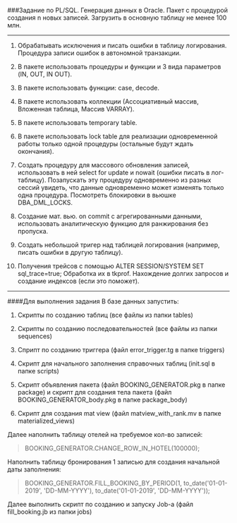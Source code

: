 ###Задание по PL/SQL.
Генерация данных в Oracle. Пакет с процедурой создания n новых записей. Загрузить в основную таблицу не менее 100 млн.
***

1. Обрабатывать исключения и писать ошибки в таблицу логирования. Процедура записи ошибок в автономной транзакции.

2. В пакете использовать процедуры и функции и 3 вида параметров (IN, OUT, IN OUT).

3. В пакете использовать функции: case, decode.

4. В пакете использовать коллекции (Ассоциативный массив, Вложенная таблица, Массив VARRAY).

5. В пакете использовать temporary table.

6. В пакете использовать lock table для реализации одновременной работы только одной процедуры (остальные будут ждать окончания).

7. Создать процедуру для массового обновления записей, использовать в ней select for update и nowait (ошибки писать в лог-таблицу). 
Позапускать эту процедуру одновременно из разных сессий увидеть, что данные одновременно может изменять только одна процедура. 
Посмотреть блокировки в вьюшке DBA_DML_LOCKS.

8. Создание мат. вью. on commit с агрегированными данными, использовать аналитическую функцию для ранжирования без пропуска.

9. Создать небольшой тригер над таблицей логирования (например, писать ошибки в другую таблицу).

10. Получения трейсов с помощью ALTER SESSION/SYSTEM SET sql_trace=true; Обработка их в tkprof. Нахождение долгих запросов и создание индексов (если это поможет).

***
####Для выполнения задания
В базе данных запустить:

1. Скрипты по созданию таблиц (все файлы из папки tables)

2. Скрипты по созданию последовательностей (все файлы из папки sequences)

3. Сприпт по созданию триггера (файл error_trigger.tg в папке triggers)

4. Скрипт для начального заполнения справочных таблиц (init.sql в папке scripts)

5. Скрипт объявления пакета (файл BOOKING_GENERATOR.pkg в папке package) и скрипт для создания тела пакета (файл BOOKING_GENERATOR_body.pkg в папке package_body)

6. Скрипт для создания mat view (файл matview_with_rank.mv в папке materialized_views) 

Далее наполнить таблицу отелей на требуемое кол-во записей:
>BOOKING_GENERATOR.CHANGE_ROW_IN_HOTEL(100000);

Наполнить таблицу бронирования 1 записью для создания начальной даты заполнения:
>BOOKING_GENERATOR.FILL_BOOKING_BY_PERIOD(1, to_date('01-01-2019', 'DD-MM-YYYY'), to_date('01-01-2019', 'DD-MM-YYYY'));

Далее выполнить скрипт по созданию и запуску Job-а (файл fill_booking.jb из папки jobs)
